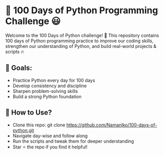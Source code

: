 # 📘 100 Days of Python Programming Challenge 😃

Welcome to the 100 Days of Python challenge! 🚀 This repository contains 100 days of Python programming practice to improve our coding skills, strengthen our understanding of Python, and build real-world projects & scripts 🔥

## 🎯 Goals:
- Practice Python every day for 100 days
- Develop consistency and discipline
- Sharpen problem-solving skills
- Build a strong Python foundation

## 📌 How to Use?
- Clone this repo: git clone https://github.com/Namanlko/100-days-of-python.git
- Navigate day-wise and follow along
- Run the scripts and tweak them for deeper understanding
- Star ⭐ the repo if you find it helpful!
